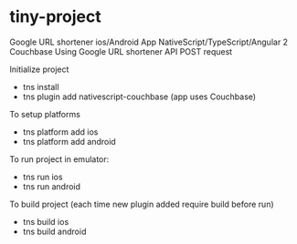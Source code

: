 # tiny-project

Google URL shortener ios/Android App
NativeScript/TypeScript/Angular 2
Couchbase
Using Google URL shortener API POST request


Initialize project
- tns install
- tns plugin add nativescript-couchbase (app uses Couchbase)

To setup platforms 
- tns platform add ios
- tns platform add android

To run project in emulator:
- tns run ios
- tns run android

To build project (each time new plugin added require build before run)
- tns build ios
- tns build android
